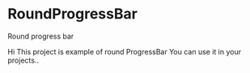 # RoundProgressBar
Round progress bar

Hi
This project is example of round ProgressBar
You can use it in your projects..
